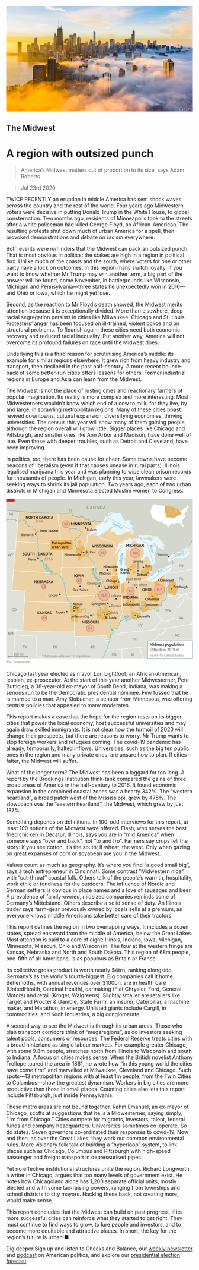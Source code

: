 ![](./images/20200725_SRP009_0.jpg)

## The Midwest

# A region with outsized punch

> America’s Midwest matters out of proportion to its size, says Adam Roberts

> Jul 23rd 2020

TWICE RECENTLY an eruption in middle America has sent shock waves across the country and the rest of the world. Four years ago Midwestern voters were decisive in putting Donald Trump in the White House, to global consternation. Two months ago, residents of Minneapolis took to the streets after a white policeman had killed George Floyd, an African-American. The resulting protests shut down much of urban America for a spell, then provoked demonstrations and debate on racism everywhere.

Both events were reminders that the Midwest can pack an outsized punch. That is most obvious in politics: the stakes are high in a region in political flux. Unlike much of the coasts and the south, where voters for one or other party have a lock on outcomes, in this region many switch loyalty. If you want to know whether Mr Trump may win another term, a big part of the answer will be found, come November, in battlegrounds like Wisconsin, Michigan and Pennsylvania—three states he unexpectedly won in 2016—and Ohio or Iowa, which he might yet lose.

Second, as the reaction to Mr Floyd’s death showed, the Midwest merits attention because it is exceptionally divided. More than elsewhere, deep racial segregation persists in cities like Milwaukee, Chicago and St. Louis. Protesters’ anger has been focused on ill-trained, violent police and on structural problems. To flourish again, these cities need both economic recovery and reduced racial inequality. Put another way, America will not overcome its profound failures on race until the Midwest does.

Underlying this is a third reason for scrutinising America’s middle: its example for similar regions elsewhere. It grew rich from heavy industry and transport, then declined in the past half-century. A more recent bounce-back of some better-run cities offers lessons for others. Former industrial regions in Europe and Asia can learn from the Midwest.

The Midwest is not the place of rusting cities and reactionary farmers of popular imagination. Its reality is more complex and more interesting. Most Midwesterners wouldn’t know which end of a cow to milk, for they live, by and large, in sprawling metropolitan regions. Many of these cities boast revived downtowns, cultural expansion, diversifying economies, thriving universities. The census this year will show many of them gaining people, although the region overall will grow little. Bigger places like Chicago and Pittsburgh, and smaller ones like Ann Arbor and Madison, have done well of late. Even those with deeper troubles, such as Detroit and Cleveland, have been improving.

In politics, too, there has been cause for cheer. Some towns have become beacons of liberalism (even if that causes unease in rural parts). Illinois legalised marijuana this year and was planning to wipe clean prison records for thousands of people. In Michigan, early this year, lawmakers were seeking ways to shrink its jail population. Two years ago, each of two urban districts in Michigan and Minnesota elected Muslim women to Congress.

![](./images/20200725_SRM911.png)

Chicago last year elected as mayor Lori Lightfoot, an African-American, lesbian, ex-prosecutor. At the start of this year another Midwesterner, Pete Buttigieg, a 38-year-old ex-mayor of South Bend, Indiana, was making a serious run to be the Democratic presidential nominee. Few fussed that he is married to a man. Amy Klobuchar, a senator from Minnesota, was offering centrist policies that appealed to many moderates.

This report makes a case that the hope for the region rests on its bigger cities that power the local economy, host successful universities and may again draw skilled immigrants. It is not clear how the turmoil of 2020 will change their prospects, but there are reasons to worry. Mr Trump wants to stop foreign workers and refugees coming. The covid-19 pandemic has already, temporarily, halted inflows. Universities, such as the big ten public ones in the region and many private ones, are unsure how to plan. If cities falter, the Midwest will suffer.

What of the longer term? The Midwest has been a laggard for too long. A report by the Brookings Institution think-tank compared the gains of three broad areas of America in the half-century to 2016. It found economic expansion in the combined coastal zones was a hearty 342%. The “western heartland”, a broad patch west of the Mississippi, grew by 475%. The slowcoach was the “eastern heartland”, the Midwest, which grew by just 187%.

Something depends on definitions. In 100-odd interviews for this report, at least 100 notions of the Midwest were offered. Flash, who serves the best fried chicken in Decatur, Illinois, says you are in “mid America” when someone says “over and back”, not “to and fro”. Farmers say crops tell the story: if you see cotton, it’s the south; if wheat, the west. Only when gazing on great expanses of corn or soyabean are you in the Midwest.

Values count as much as geography. It’s where you find “a good small big”, says a tech entrepreneur in Cincinnati. Some contrast “Midwestern nice” with “cut-throat” coastal folk. Others talk of the people’s warmth, hospitality, work ethic or fondness for the outdoors. The influence of Nordic and German settlers is obvious in place names and a love of sausages and beer. A prevalence of family-owned, midsized companies reminds some of Germany’s Mittelstand. Others describe a solid sense of duty. An Illinois trader says farm-gear previously owned by locals sells at a premium, as everyone knows middle Americans take better care of their tractors.

This report defines the region in two overlapping ways. It includes a dozen states, spread eastward from the middle of America, below the Great Lakes. Most attention is paid to a core of eight: Illinois, Indiana, Iowa, Michigan, Minnesota, Missouri, Ohio and Wisconsin. The four at the western fringe are Kansas, Nebraska and North and South Dakota. This region of 68m people, one-fifth of all Americans, is as populous as Britain or France.

Its collective gross product is worth nearly $4trn, ranking alongside Germany’s as the world’s fourth-biggest. Big companies call it home. Behemoths, with annual revenues over $100bn, are in health care (UnitedHealth, Cardinal Health), carmaking (Fiat Chrysler, Ford, General Motors) and retail (Kroger, Walgreens). Slightly smaller are retailers like Target and Procter & Gamble, State Farm, an insurer, Caterpillar, a machine maker, and Marathon, in energy. Unlisted giants include Cargill, in commodities, and Koch Industries, a big conglomerate.

A second way to see the Midwest is through its urban areas. Those who plan transport corridors think of “megaregions”, as do investors seeking talent pools, consumers or resources. The Federal Reserve treats cities with a broad hinterland as single labour markets. For example greater Chicago, with some 9.8m people, stretches north from Illinois to Wisconsin and south to Indiana. A focus on cities makes sense. When the British novelist Anthony Trollope toured the area in 1861, he wrote how “in this young world the cities have come first” and marvelled at Milwaukee, Cleveland and Chicago. Such spots—13 metropolitan regions with at least 1m people, from the Twin Cities to Columbus—show the greatest dynamism. Workers in big cities are more productive than those in small places. Counting cities also lets this report include Pittsburgh, just inside Pennsylvania.

These metro areas are not bound together. Rahm Emanuel, an ex-mayor of Chicago, scoffs at suggestions that he is a Midwesterner, saying simply, “I’m from Chicago.” Cities compete for migrants, investors, talent, federal funds and company headquarters. Universities sometimes co-operate. So do states. Seven governors co-ordinated their responses to covid-19. Now and then, as over the Great Lakes, they work out common environmental rules. More visionary folk talk of building a “hyperloop” system, to link places such as Chicago, Columbus and Pittsburgh with high-speed passenger and freight transport in depressurised pipes.

Yet no effective institutional structures unite the region. Richard Longworth, a writer in Chicago, argues that too many levels of government exist. He notes how Chicagoland alone has 1,200 separate official units, mostly elected and with some tax-raising powers, ranging from townships and school districts to city mayors. Hacking these back, not creating more, would make sense.

This report concludes that the Midwest can build on past progress, if its more successful cities can reinforce what they started to get right. They must continue to find ways to grow, to lure people and investors, and to become more equitable and attractive places. In short, the key for the region’s future is urban.■

Dig deeper:Sign up and listen to Checks and Balance, our [weekly newsletter](https://www.economist.com//checksandbalance/) and [podcast](https://www.economist.com//podcasts/2020/07/24/checks-and-balance-our-weekly-podcast-on-american-politics) on American politics, and explore our [presidential election forecast](https://www.economist.com/https://projects.economist.com/us-2020-forecast/president)